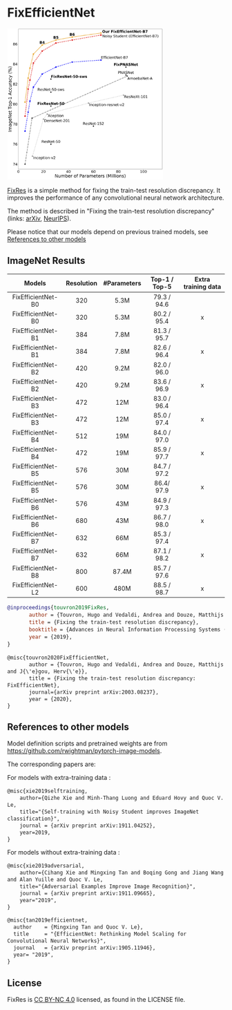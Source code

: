 # FixEfficientNet

<img src="image/Fix-Efficient-Net.png" height="350">

[FixRes](https://github.com/facebookresearch/FixRes) is a simple method for fixing the train-test resolution discrepancy. 
It improves the performance of any convolutional neural network architecture. 

The method is described in "Fixing the train-test resolution discrepancy" (links: [arXiv](https://arxiv.org/abs/1906.06423), [NeurIPS](https://papers.nips.cc/paper/9035-fixing-the-train-test-resolution-discrepancy)). 

Please notice that our models depend on previous trained models, see [References to other models](#references-to-other-models) 

## ImageNet Results

|  Models  | Resolution | #Parameters | Top-1 / Top-5 |  Extra training data            |
|:---:|:-:|:------------:|:------:|:-----:|
| FixEfficientNet-B0| 320 |     5.3M    |  79.3 /  94.6 |  |
| FixEfficientNet-B0| 320 |    5.3M     |  80.2 /  95.4 | x  |
| FixEfficientNet-B1| 384 |     7.8M    |   81.3 /  95.7 | |
| FixEfficientNet-B1| 384 |     7.8M    |  82.6 /  96.4 | x |
| FixEfficientNet-B2| 420 |     9.2M     |  82.0 /  96.0 |  |
| FixEfficientNet-B2| 420 |    9.2M     |  83.6 /  96.9 | x |
| FixEfficientNet-B3| 472 |     12M     |  83.0 /  96.4 |  |
| FixEfficientNet-B3| 472 |     12M     |  85.0 /  97.4 | x |
| FixEfficientNet-B4| 512 |    19M     |  84.0 /  97.0 |  |
| FixEfficientNet-B4| 472 |    19M      | 85.9 /  97.7 | x  |
| FixEfficientNet-B5| 576 |     30M    |  84.7 /  97.2 |   |
| FixEfficientNet-B5| 576 |     30M       |  86.4/  97.9 | x |
| FixEfficientNet-B6| 576 |     43M    |  84.9 /  97.3 |   |
| FixEfficientNet-B6| 680 |     43M      |  86.7 /  98.0 | x |
| FixEfficientNet-B7| 632 |     66M     |  85.3 /  97.4 |   |
| FixEfficientNet-B7| 632 |     66M    |  87.1 /  98.2 | x  |
| FixEfficientNet-B8| 800 |     87.4M   |  85.7 /  97.6 | |
| FixEfficientNet-L2| 600 |     480M     |  88.5 /  98.7 |x |

```bibtex
@inproceedings{touvron2019FixRes,
       author = {Touvron, Hugo and Vedaldi, Andrea and Douze, Matthijs and J{\'e}gou, Herv{\'e}},
       title = {Fixing the train-test resolution discrepancy},
       booktitle = {Advances in Neural Information Processing Systems (NeurIPS)},
       year = {2019},
}
```

```
@misc{touvron2020FixEfficientNet,
       author = {Touvron, Hugo and Vedaldi, Andrea and Douze, Matthijs and J{\'e}gou, Herv{\'e}},
       title = {Fixing the train-test resolution discrepancy: FixEfficientNet},
       journal={arXiv preprint arXiv:2003.08237},
       year = {2020},
}
```

## References to other models

Model definition scripts and pretrained weights are from https://github.com/rwightman/pytorch-image-models.

The corresponding papers are:

For models with extra-training data :

```
@misc{xie2019selftraining,
    author={Qizhe Xie and Minh-Thang Luong and Eduard Hovy and Quoc V. Le,
    title="{Self-training with Noisy Student improves ImageNet classification}",
    journal = {arXiv preprint arXiv:1911.04252},
    year=2019,
}
```

For models without extra-training data :

```
@misc{xie2019adversarial,
    author={Cihang Xie and Mingxing Tan and Boqing Gong and Jiang Wang and Alan Yuille and Quoc V. Le,
    title="{Adversarial Examples Improve Image Recognition}",
    journal = {arXiv preprint arXiv:1911.09665},
    year="2019",
}
```

```
@misc{tan2019efficientnet,
  author    = {Mingxing Tan and Quoc V. Le},
  title     = "{EfficientNet: Rethinking Model Scaling for Convolutional Neural Networks}",
  journal   = {arXiv preprint arXiv:1905.11946},
  year= "2019",
}
```

## License
FixRes is [CC BY-NC 4.0](https://creativecommons.org/licenses/by-nc/4.0/) licensed, as found in the LICENSE file.


